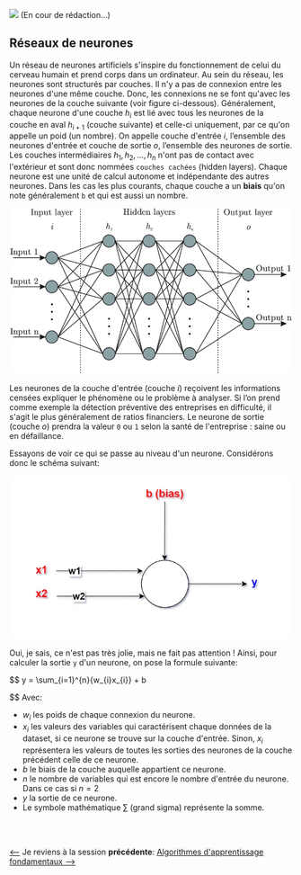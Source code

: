 ![](https://img.shields.io/badge/lastest-2023--03--01-success) (En cour de rédaction...)

## Réseaux de neurones
Un réseau de neurones artificiels s'inspire du fonctionnement de celui du cerveau humain et prend corps dans un ordinateur. Au sein du réseau, les neurones sont structurés par couches. Il n'y a pas de connexion entre les neurones d'une même couche. Donc, les connexions ne se font qu'avec les neurones de la couche suivante (voir figure ci-dessous). Généralement, chaque neurone d'une couche $h_{i}$ est lié avec tous les neurones de la couche en aval $h_{i+1}$ (couche suivante) et celle-ci uniquement, par ce qu'on appelle un poid (un nombre). On appelle couche d'entrée $i$, l’ensemble des neurones d'entrée et couche de sortie $o$, l’ensemble des neurones de sortie. Les couches intermédiaires $h_{1}, h_{2}, ..., h_{n}$ n'ont pas de contact avec l'extérieur et sont donc nommées `couches cachées` (hidden layers). Chaque neurone est une unité de calcul autonome et indépendante des autres neurones. Dans les cas les plus courants, chaque couche a un **biais** qu'on note généralement `b` et qui est aussi un nombre. <br/>

![Exemple d'un réseau de neurone artificiel](./images/title_illustr.png)

Les neurones de la couche d'entrée (couche $i$) reçoivent les informations censées expliquer le phénomène ou le problème à analyser. Si l’on prend comme exemple la détection préventive des entreprises en difficulté, il s'agit le plus généralement de ratios financiers. Le neurone de sortie (couche $o$) prendra la valeur `0` ou `1` selon la santé de l'entreprise : saine ou en défaillance. <br/>

Essayons de voir ce qui se passe au niveau d'un neurone. Considérons donc le schéma suivant:

![Un perceptron](./images/NOR.webp)

Oui, je sais, ce n'est pas très jolie, mais ne fait pas attention ! Ainsi, pour calculer la sortie
`y` d'un neurone, on pose la formule suivante:

$$
y = \sum_{i=1}^{n}{w_{i}x_{i}} + b

$$
Avec:
- $w_{i}$ les poids de chaque connexion du neurone.
- $x_{i}$ les valeurs des variables qui caractérisent chaque données de la dataset, si ce neurone se trouve sur la couche d'entrée. Sinon, $x_{i}$ représentera les valeurs de toutes les sorties des neurones de la couche précédent celle de ce neurone.
- $b$ le biais de la couche auquelle appartient ce neurone.
- $n$ le nombre de variables qui est encore le nombre d'entrée du neurone. Dans ce cas si $n = 2$
- $y$ la sortie de ce neurone.
- Le symbole mathématique $\sum{}$ (grand sigma) représente la somme.





<br/>
<br/>

[<--](../core_learning_algorithms/README.md) Je reviens à la session **précédente**: [Algorithmes d'apprentissage fondamentaux -->](../core_learning_algorithms/README.md)
